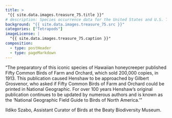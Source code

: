 ```yaml
---
title: >
 "{{ site.data.images.treasure_75.title }}"
# description: Species occurrence data for the United States and U.S. Territories.
background: "{{ site.data.images.treasure_75.src }}"
categories: ["Tetrapods"]
imageLicense: |
  "{{ site.data.images.treasure_75.caption }}"
composition:
  - type: postHeader
  - type: pageMarkdown
---
```


“The preparatory of this iconic species of Hawaiian honeycreeper published Fifty Common Birds of Farm and Orchard, which sold 200,000 copies, in 1913. This publication caused Henshaw to be approached by Gilbert Grosvenor, who asked if Fifty Common Birds of Farm and Orchard could be printed in National Geographic. For over 100 years Henshaw’s original publication continues to be updated by numerous authors and is known as the ‘National Geographic Field Guide to Birds of North America.’”

Ildiko Szabo, Assistant Curator of Birds at the Beaty Biodiversity Museum.